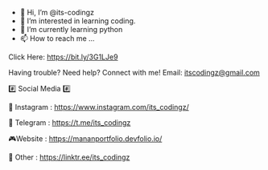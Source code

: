 - 👋 Hi, I’m @its-codingz
- 👀 I’m interested in learning coding.
- 🌱 I’m currently learning python
- 📫 How to reach me ...

Click Here: https://bit.ly/3G1LJe9

Having trouble? Need help? Connect with me!
Email: itscodingz@gmail.com

#️⃣ Social Media #️⃣

📸 Instagram : https://www.instagram.com/its_codingz/

📝 Telegram : https://t.me/its_codingz

🎮Website : https://mananportfolio.devfolio.io/

🔗 Other : https://linktr.ee/its_codingz


<!---
its-codingz/its-codingz is a ✨ special ✨ repository because its `README.md` (this file) appears on your GitHub profile.
You can click the Preview link to take a look at your changes.
--->
